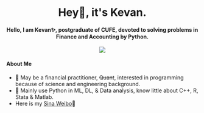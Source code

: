 
<h1 align="center">
	Hey🤗, it's Kevan.
</h1>
<h4 align="center">
Hello, I am Kevan✨, postgraduate of CUFE, devoted to solving problems in Finance and Accounting by Python.
</h4>
<p align="center">
	<img src="https://github-readme-stats.vercel.app/api?username=kevan-y0&theme=dark"/>
</p>

#### About Me
- 🤔 May be a financial practitioner, ~~Quant~~, interested in programming because of science and engineering background.  
- 🌱 Mainly use Python in ML, DL, & Data analysis, know little about C++, R, Stata & Matlab.  
- Here is my [Sina Weibo][1]👋

[1]:https://weibo.com/u/2503519501


<!--
**Kevan-y0/Kevan-y0** is a  _special_ ✨👋 repository because its `README.md` (this file) appears on your GitHub profile.

Here are some ideas to get you started:

- 🔭 I’m currently working on ...
- 🌱 I’m currently learning ...
- 👯 I’m looking to collaborate on ...
- 🤔 I’m looking for help with ...
- 💬 Ask me about ...
- 📫 How to reach me: ...
- 😄 Pronouns: ...
- ⚡ Fun fact: ...
-->
